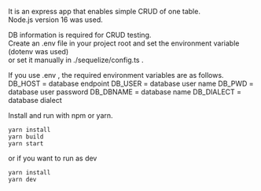 It is an express app that enables simple CRUD of one table.  
Node.js version 16 was used.

DB information is required for CRUD testing.  
Create an .env file in your project root and set the environment variable (dotenv was used)  
 or set it manually in ./sequelize/config.ts .

If you use .env , the required environment variables are as follows.  
DB_HOST = database endpoint
DB_USER = database user name
DB_PWD = database user password
DB_DBNAME = database name
DB_DIALECT = database dialect

Install and run with npm or yarn.

```
yarn install
yarn build
yarn start
```

or if you want to run as dev

```
yarn install
yarn dev
```
